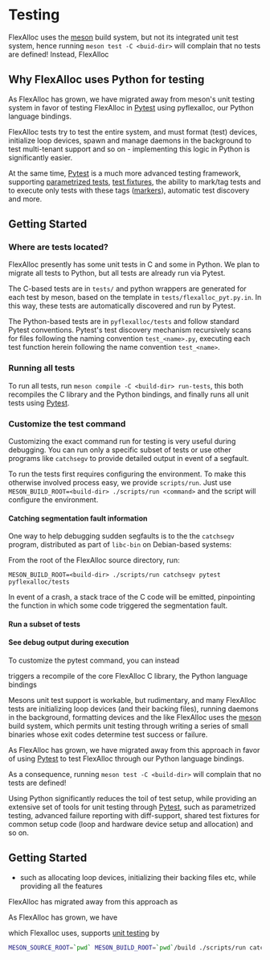# Testing

FlexAlloc uses the [meson](https://mesonbuild.com) build system, but not its integrated unit test system, hence running `meson test -C <buid-dir>` will complain that no tests are defined!
Instead, FlexAlloc 

## Why FlexAlloc uses Python for testing
As FlexAlloc has grown, we have migrated away from meson's unit testing system in favor of testing FlexAlloc in [Pytest](https://docs.pytest.org) using pyflexalloc, our Python language bindings.

FlexAlloc tests try to test the entire system, and must format (test) devices, initialize loop devices, spawn and manage daemons in the background to test multi-tenant support and so on - implementing this logic in Python is significantly easier.

At the same time, [Pytest](https://docs.pytest.org) is a much more advanced testing framework, supporting [parametrized tests](https://docs.pytest.org/en/6.2.x/parametrize.html), [test fixtures](https://docs.pytest.org/en/6.2.x/fixture.html), the ability to mark/tag tests and to execute only tests with these tags ([markers](https://docs.pytest.org/en/6.2.x/example/markers.html)), automatic test discovery and more.

## Getting Started
### Where are tests located?
FlexAlloc presently has some unit tests in C and some in Python. We plan to migrate all tests to Python, but all tests are already run via Pytest.

The C-based tests are in `tests/` and python wrappers are generated for each test by meson, based on the template in `tests/flexalloc_pyt.py.in`. In this way, these tests are automatically discovered and run by Pytest.

The Python-based tests are in `pyflexalloc/tests` and follow standard Pytest conventions. Pytest's test discovery mechanism recursively scans for files following the naming convention `test_<name>.py`, executing each test function herein following the name convention `test_<name>`.

### Running all tests

To run all tests, run `meson compile -C <build-dir> run-tests`, this both recompiles the C library and the Python bindings, and finally runs all unit tests using [Pytest](https://docs.pytest.org).

### Customize the test command
Customizing the exact command run for testing is very useful during debugging. You can run only a specific subset of tests or use other programs like `catchsegv` to provide detailed output in event of a segfault.

To run the tests first requires configuring the environment. To make this otherwise involved process easy, we provide `scripts/run`. Just use `MESON_BUILD_ROOT=<build-dir> ./scripts/run <command>` and the script will configure the environment.

#### Catching segmentation fault information
One way to help debugging sudden segfaults is to the the `catchsegv` program, distributed as part of `libc-bin` on Debian-based systems:

From the root of the FlexAlloc source directory, run:
```
MESON_BUILD_ROOT=<build-dir> ./scripts/run catchsegv pytest pyflexalloc/tests
```

In event of a crash, a stack trace of the C code will be emitted, pinpointing the function in which some code triggered the segmentation fault.

#### Run a subset of tests
#### See debug output during execution




To customize the pytest command, you can instead 


triggers a recompile of the core FlexAlloc C library, the Python language bindings



Mesons unit test support is workable, but rudimentary, and many FlexAlloc tests are initializing loop devices (and their backing files), running daemons in the background, formatting devices and the like
FlexAlloc uses the [meson](https://mesonbuild.com) build system, which permits unit testing through writing a series of small binaries whose exit codes determine test success or failure.

As FlexAlloc has grown, we have migrated away from this approach in favor of using [Pytest](https://docs.pytest.org) to test FlexAlloc through our Python language bindings.

As a consequence, running `meson test -C <build-dir>` will complain that no tests are defined!

Using Python significantly reduces the toil of test setup, while providing an extensive set of tools for unit testing through [Pytest](https://docs.pytest.org), such as parametrized testing, advanced failure reporting with diff-support, shared test fixtures for common setup code (loop and hardware device setup and allocation) and so on.


## Getting Started




 - such as allocating loop devices, initializing their backing files etc, while providing all the features


FlexAlloc has migrated away from this approach as 

As FlexAlloc has grown, we have 

which Flexalloc uses, supports [unit testing](https://mesonbuild.com/Unit-tests.html) by 

```sh
MESON_SOURCE_ROOT=`pwd` MESON_BUILD_ROOT=`pwd`/build ./scripts/run catchsegv pytest -s pyflexalloc/tests
```